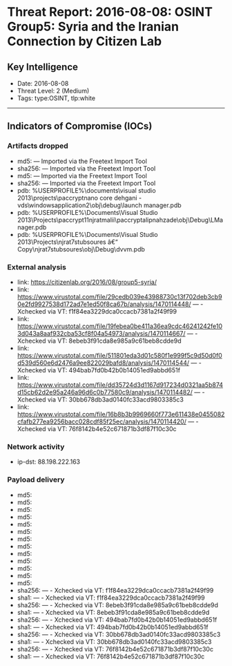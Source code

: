 # Threat Report: 2016-08-08: OSINT Group5: Syria and the Iranian Connection by Citizen Lab


## Key Intelligence
* Date: 2016-08-08
* Threat Level: 2 (Medium)
* Tags: type:OSINT, tlp:white

---

## Indicators of Compromise (IOCs)
### Artifacts dropped
* md5: <md5> — Imported via the Freetext Import Tool
* sha256: <sha256> — Imported via the Freetext Import Tool
* md5: <md5> — Imported via the Freetext Import Tool
* sha256: <sha256> — Imported via the Freetext Import Tool
* pdb: %USERPROFILE%\documents\visual studio 2013\projects\paccryptnano core dehgani -vds\windowsapplication2\obj\debug\launch manager.pdb
* pdb: %USERPROFILE%\Documents\Visual Studio 2013\Projects\paccrypt11njratmalii\paccryptalipnahzade\obj\Debug\LManager.pdb
* pdb: %USERPROFILE%\Documents\Visual Studio 2013\Projects\njrat7stubsoures â€“ Copy\njrat7stubsoures\obj\Debug\dvvm.pdb

### External analysis
* link: https://citizenlab.org/2016/08/group5-syria/
* link: https://www.virustotal.com/file/29cedb039e43988730c13f702deb3cb90e2fd9927538d172ad7e1ed50f8ca67b/analysis/1470114448/ — - Xchecked via VT: f1f84ea3229dca0ccacb7381a2f49f99
* link: https://www.virustotal.com/file/19febea0be411a36ea9cdc46241242fe103d043a8aaf932cba53cf8f04a54973/analysis/1470114667/ — - Xchecked via VT: 8ebeb3f91cda8e985a9c61beb8cdde9d
* link: https://www.virustotal.com/file/511801eda3d01c580f1e999f5c9d50d0f0d539d560e6d2476a9ee822029bafd8/analysis/1470114544/ — - Xchecked via VT: 494bab7fd0b42b0b14051ed9abbd651f
* link: https://www.virustotal.com/file/dd35724d3d1167d917234d0321aa5b874d15cb62d2e95a246a96d6c0b77580c9/analysis/1470114482/ — - Xchecked via VT: 30bb678db3ad0140fc33acd9803385c3
* link: https://www.virustotal.com/file/16b8b3b9969660f773e611438e0455082cfafb277ea9256bacc028cdf85f25ec/analysis/1470114420/ — - Xchecked via VT: 76f8142b4e52c671871b3df87f10c30c

### Network activity
* ip-dst: 88.198.222.163

### Payload delivery
* md5: <md5>
* md5: <md5>
* md5: <md5>
* md5: <md5>
* md5: <md5>
* md5: <md5>
* md5: <md5>
* md5: <md5>
* md5: <md5>
* md5: <md5>
* md5: <md5>
* md5: <md5>
* md5: <md5>
* sha256: <sha256> — - Xchecked via VT: f1f84ea3229dca0ccacb7381a2f49f99
* sha1: <sha1> — - Xchecked via VT: f1f84ea3229dca0ccacb7381a2f49f99
* sha256: <sha256> — - Xchecked via VT: 8ebeb3f91cda8e985a9c61beb8cdde9d
* sha1: <sha1> — - Xchecked via VT: 8ebeb3f91cda8e985a9c61beb8cdde9d
* sha256: <sha256> — - Xchecked via VT: 494bab7fd0b42b0b14051ed9abbd651f
* sha1: <sha1> — - Xchecked via VT: 494bab7fd0b42b0b14051ed9abbd651f
* sha256: <sha256> — - Xchecked via VT: 30bb678db3ad0140fc33acd9803385c3
* sha1: <sha1> — - Xchecked via VT: 30bb678db3ad0140fc33acd9803385c3
* sha256: <sha256> — - Xchecked via VT: 76f8142b4e52c671871b3df87f10c30c
* sha1: <sha1> — - Xchecked via VT: 76f8142b4e52c671871b3df87f10c30c
